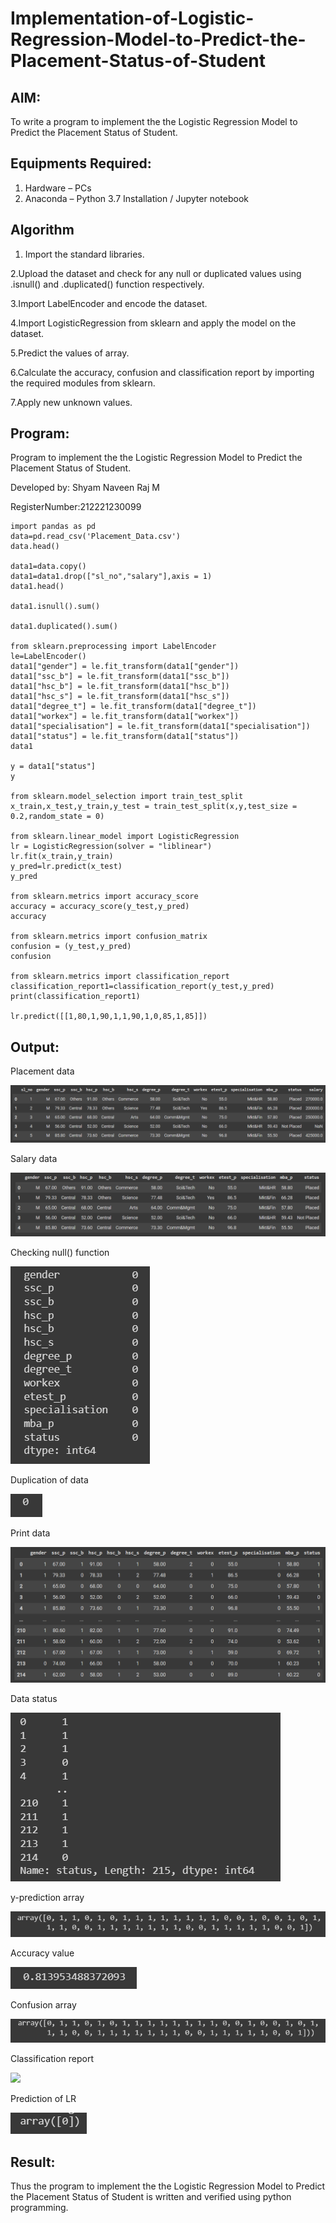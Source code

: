 # Implementation-of-Logistic-Regression-Model-to-Predict-the-Placement-Status-of-Student

## AIM:
To write a program to implement the the Logistic Regression Model to Predict the Placement Status of Student.

## Equipments Required:
1. Hardware – PCs
2. Anaconda – Python 3.7 Installation / Jupyter notebook

## Algorithm

1. Import the standard libraries.
 
  2.Upload the dataset and check for any null or duplicated values using .isnull() and .duplicated() function respectively.

3.Import LabelEncoder and encode the dataset.

4.Import LogisticRegression from sklearn and apply the model on the dataset.

5.Predict the values of array.

6.Calculate the accuracy, confusion and classification report by importing the required modules from sklearn.

7.Apply new unknown values.

## Program:
Program to implement the the Logistic Regression Model to Predict the Placement Status of Student.

Developed by: Shyam Naveen Raj M

RegisterNumber:212221230099
```
import pandas as pd
data=pd.read_csv('Placement_Data.csv')
data.head()

data1=data.copy()
data1=data1.drop(["sl_no","salary"],axis = 1)
data1.head()

data1.isnull().sum()

data1.duplicated().sum()

from sklearn.preprocessing import LabelEncoder
le=LabelEncoder()
data1["gender"] = le.fit_transform(data1["gender"])
data1["ssc_b"] = le.fit_transform(data1["ssc_b"])
data1["hsc_b"] = le.fit_transform(data1["hsc_b"])
data1["hsc_s"] = le.fit_transform(data1["hsc_s"])
data1["degree_t"] = le.fit_transform(data1["degree_t"])
data1["workex"] = le.fit_transform(data1["workex"])
data1["specialisation"] = le.fit_transform(data1["specialisation"])
data1["status"] = le.fit_transform(data1["status"])
data1

y = data1["status"]
y

from sklearn.model_selection import train_test_split
x_train,x_test,y_train,y_test = train_test_split(x,y,test_size = 0.2,random_state = 0)

from sklearn.linear_model import LogisticRegression
lr = LogisticRegression(solver = "liblinear")
lr.fit(x_train,y_train)
y_pred=lr.predict(x_test)
y_pred

from sklearn.metrics import accuracy_score
accuracy = accuracy_score(y_test,y_pred)
accuracy

from sklearn.metrics import confusion_matrix
confusion = (y_test,y_pred)
confusion

from sklearn.metrics import classification_report
classification_report1=classification_report(y_test,y_pred)
print(classification_report1)

lr.predict([[1,80,1,90,1,1,90,1,0,85,1,85]])

```


## Output:

Placement data

![](s1.png)

Salary data

![](s2.png)

Checking null() function

![](s3.png)

Duplication of data

![](s4.png)

Print data

![](s5.png)

Data status

![](s7.png)

y-prediction array

![](s8.png)

Accuracy value

![](s9.png)

Confusion array

![](s10.png)

Classification report

![](s11..png)

Prediction of LR

![](s12.png)




## Result:
Thus the program to implement the the Logistic Regression Model to Predict the Placement Status of Student is written and verified using python programming.
